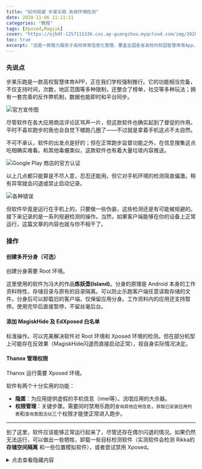 ```yaml
---
title: "如何规避 步某乐跑 系统环境检测"
date: 2020-11-06 11:11:11
categories: "教程"
tags: [Xposed,Magisk]
cover: "https://ojhdt-1257115336.cos.ap-guangzhou.myqcloud.com/img/20201106/0.jpg"
toc: true
excerpt: "这是一款致力服务于高校体育信息化管理，覆盖全国各省高校的校园智慧体育App。"
---
```

### 先说点

步某乐跑是一款高校智慧体育APP，正在我们学校强制推行。它的功能相当完备，不仅支持时间，次数，地区范围等多种限制，还整合了榜单，社交等多种玩法；拥有一套完善的反作弊机制，数据也能即时和平台同步。

![官方宣传图](https://ojhdt-1257115336.cos.ap-guangzhou.myqcloud.com/img/20201106/1.png)

尽管软件在各大应用商店评论区骂声一片，但这款软件也确实起到了督促的作用。平时不喜欢跑步的我也会自觉下楼跑几圈了——不过就是拿着手机这点不太自然。

不可不承认，软件的出发点是好的；但在正常跑步监督功能之外，在信息搜集这点吃相确实难看。和其他毒瘤类似，这款软件也有着大量垃圾内容推送。

![Google Play 商店的官方认证](https://ojhdt-1257115336.cos.ap-guangzhou.myqcloud.com/img/20201106/2.png)

以上几点都只能算是不尽人意，忍忍还能用。但它对手机环境的检测简直偏激。稍有异常就会闪退或禁止启动记录。

![各种错误](https://ojhdt-1257115336.cos.ap-guangzhou.myqcloud.com/img/20201106/3.png)

但软件毕竟是运行在手机上的，只要做一些伪装，这些检测还是有可能被规避的。接下来记录的是一系列规避检测的操作。当然，如果客户端能够在你的设备上正常运行，这篇文章的内容也就与你不相干了。

### 操作

#### 创建多开分身（可选）

创建分身需要 Root 环境。

这里使用的软件为冯大的作品**炼妖壶(Island)**。分身的原理是 Android 本身的工作资料特性，存储目录与原有的目录隔离。可以防止乐跑客户端任意读取存储的文件。分身后可以卸载旧的客户端，仅保留应用分身。工作资料内的应用还支持暂停。使用完毕后直接暂停，不留丝毫后台。

#### 添加 MagiskHide 及 EdXposed 白名单

标准操作。可以完美解决软件对 Root 环境和 Xposed 环境的检测。但在部分机型上可能存在反效果（MagiskHide闪退而直接启动正常），视自身实际情况决定。

#### Thanox 管理权限

Thanox 运行需要 Xposed 环境。

软件有两个十分实用的功能：

- **隐匿**：为应用提供虚假的手机信息（imei等）。流氓应用的大杀器。
- **权限管理**：关键步骤。需要同时禁用乐跑的`查询其他应用信息`，`获取已安装应用列表`和`查询意图活动`三个权限才能使正常进入跑步。

---
到了这里，软件应该能够正常运行起来了，尽管还存在偶尔闪退的情况。如果仍然无法运行，可以做出一些牺牲，卸载一些目标检测软件（实测软件会检测 Rikka的**存储空间隔离** 和一些位置模拟软件），或者尝试禁用 Xposed。

<details><summary>点击查看隐藏内容</summary>
  <blockquote><p>安装 Lerist 开发的 <b>Fake Location</b>，注册账户，试用或选择购买。</br>
  在侧边栏开启反检测，添加步某乐跑为反检测应用。</br>
  开始跑步后，记住打卡点位置，返回Fake Location，从侧边栏选择<b>路线模拟</b>。</br>
  从当前位置开始，沿着道路绘画出经过打卡点的路线。</br>
  返回。在启动模拟前设置好运动速度，开启速度浮动和步频模拟。速度要保持正常值。</p>
  <img src="https://ojhdt-1257115336.cos.ap-guangzhou.myqcloud.com/img/20201106/4.png"  alt="设置" /> </blockquote>
</details>